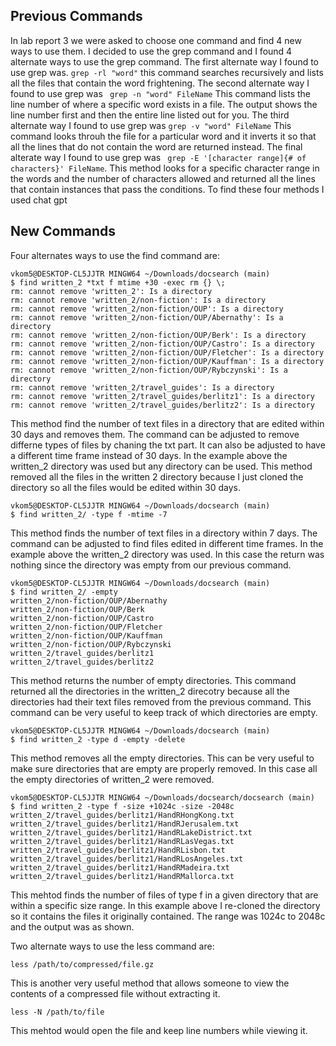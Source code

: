
## Previous Commands
In lab report 3 we were asked to choose one command and find 4 new ways to use them. I decided to use the grep command and I found 4 alternate ways to use the grep command. The first alternate way I found to use grep was. ``grep -rl "word"`` this command searches recursively and lists all the files that contain the word frightening. The second alternate way I found to use grep was `` grep -n "word" FileName`` This command lists the line number of where a specific word exists in a file. The output shows the line number first and then the entire line listed out for you. The third alternate way I found to use grep was ``grep -v "word" FileName`` This command looks throuh the file for a particular word and it inverts it so that all the lines that do not contain the word are returned instead. The final alterate way I found to use grep was `` grep -E '[character range]{# of characters}' FileName``. This method looks for a specific character range in the words and the number of characters allowed and returned all the lines that contain instances that pass the conditions. To find these four methods I used chat gpt

## New Commands

Four alternates ways to use the find command are:
```
vkom5@DESKTOP-CL5JJTR MINGW64 ~/Downloads/docsearch (main)
$ find written_2 *txt f mtime +30 -exec rm {} \;
rm: cannot remove 'written_2': Is a directory
rm: cannot remove 'written_2/non-fiction': Is a directory
rm: cannot remove 'written_2/non-fiction/OUP': Is a directory
rm: cannot remove 'written_2/non-fiction/OUP/Abernathy': Is a directory
rm: cannot remove 'written_2/non-fiction/OUP/Berk': Is a directory
rm: cannot remove 'written_2/non-fiction/OUP/Castro': Is a directory
rm: cannot remove 'written_2/non-fiction/OUP/Fletcher': Is a directory
rm: cannot remove 'written_2/non-fiction/OUP/Kauffman': Is a directory
rm: cannot remove 'written_2/non-fiction/OUP/Rybczynski': Is a directory
rm: cannot remove 'written_2/travel_guides': Is a directory
rm: cannot remove 'written_2/travel_guides/berlitz1': Is a directory
rm: cannot remove 'written_2/travel_guides/berlitz2': Is a directory 
```

 
This method find the number of text files in a directory that are edited within 30 days and removes them. The command can be adjusted to remove differne types of files by chaning the txt part. It can also be adjusted to have a different time frame instead of 30 days. In the example above the written_2 directory was used but any directory can be used. This method removed all the files in the written 2 directory because I just cloned the directory so all the files would be edited within 30 days. 

```
vkom5@DESKTOP-CL5JJTR MINGW64 ~/Downloads/docsearch (main)
$ find written_2/ -type f -mtime -7
```

This method finds the number of text files in a directory within 7 days. The command can be adjusted to find files edited in different time frames. In the example above the written_2 directory was used. In this case the return was nothing since the directory was empty from our previous command. 

```
vkom5@DESKTOP-CL5JJTR MINGW64 ~/Downloads/docsearch (main)
$ find written_2/ -empty
written_2/non-fiction/OUP/Abernathy
written_2/non-fiction/OUP/Berk
written_2/non-fiction/OUP/Castro
written_2/non-fiction/OUP/Fletcher
written_2/non-fiction/OUP/Kauffman
written_2/non-fiction/OUP/Rybczynski
written_2/travel_guides/berlitz1
written_2/travel_guides/berlitz2
```
This method returns the number of empty directories. This command returned all the directories in the written_2 direcotry because all the directories had their text files removed from the previous command. This command can be very useful to keep track of which directories are empty. 

```
vkom5@DESKTOP-CL5JJTR MINGW64 ~/Downloads/docsearch (main)
$ find written_2 -type d -empty -delete
```
This method removes all the empty directories. This can be very useful to make sure directories that are empty are properly removed. In this case all the empty directories of written_2 were removed. 

```
vkom5@DESKTOP-CL5JJTR MINGW64 ~/Downloads/docsearch/docsearch (main)
$ find written_2 -type f -size +1024c -size -2048c
written_2/travel_guides/berlitz1/HandRHongKong.txt
written_2/travel_guides/berlitz1/HandRJerusalem.txt
written_2/travel_guides/berlitz1/HandRLakeDistrict.txt
written_2/travel_guides/berlitz1/HandRLasVegas.txt
written_2/travel_guides/berlitz1/HandRLisbon.txt
written_2/travel_guides/berlitz1/HandRLosAngeles.txt
written_2/travel_guides/berlitz1/HandRMadeira.txt
written_2/travel_guides/berlitz1/HandRMallorca.txt
```
This mehtod finds the number of files of type f in a given directory that are within a specific size range. In this example above I re-cloned the directory so it contains the files it originally contained. The range was 1024c to 2048c and the output was as shown. 

Two alternate ways to use the less command are:
```
less /path/to/compressed/file.gz
```
This is another very useful method that allows someone to view the contents of a compressed file without extracting it. 

```
less -N /path/to/file
```
This mehtod would open the file and keep line numbers while viewing it. 



